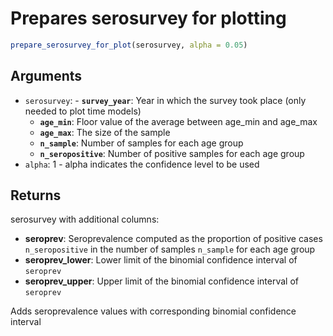 # Prepares serosurvey for plotting

```r
prepare_serosurvey_for_plot(serosurvey, alpha = 0.05)
```

## Arguments

- `serosurvey`: - **`survey_year`**: Year in which the survey took place (only needed to plot time models)
    - **`age_min`**: Floor value of the average between age_min and age_max
    - **`age_max`**: The size of the sample
    - **`n_sample`**: Number of samples for each age group
    - **`n_seropositive`**: Number of positive samples for each age group
- `alpha`: 1 - alpha indicates the confidence level to be used

## Returns

serosurvey with additional columns:

- **seroprev**: Seroprevalence computed as the proportion of positive cases `n_seropositive` in the number of samples `n_sample` for each age group
- **seroprev_lower**: Lower limit of the binomial confidence interval of `seroprev`
- **seroprev_upper**: Upper limit of the binomial confidence interval of `seroprev`

Adds seroprevalence values with corresponding binomial confidence interval
